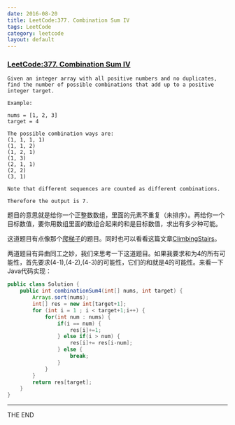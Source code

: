```yaml
---
date: 2016-08-20
title: LeetCode:377. Combination Sum IV
tags: LeetCode
category: leetcode
layout: default
---
```


### [LeetCode:377. Combination Sum IV](https://leetcode.com/problems/combination-sum-iv/)

```
Given an integer array with all positive numbers and no duplicates, find the number of possible combinations that add up to a positive integer target.

Example:

nums = [1, 2, 3]
target = 4

The possible combination ways are:
(1, 1, 1, 1)
(1, 1, 2)
(1, 2, 1)
(1, 3)
(2, 1, 1)
(2, 2)
(3, 1)

Note that different sequences are counted as different combinations.

Therefore the output is 7.
```

<!--more-->

题目的意思就是给你一个正整数数组，里面的元素不重复（未排序）。再给你一个目标数值，要你用数组里面的数组合起来的和是目标数值，求出有多少种可能。

这道题目有点像那个[爬梯子](https://leetcode.com/problems/climbing-stairs/)的题目。同时也可以看看这篇文章[ClimbingStairs](http://wisim.me/leetcode/2016/08/21/LeetCode_ClimbingStairs.html)。

两道题目有异曲同工之妙，我们来思考一下这道题目。如果我要求和为4的所有可能性，首先要求(4-1),(4-2),(4-3)的可能性，它们的和就是4的可能性。来看一下Java代码实现：

```java
public class Solution {
    public int combinationSum4(int[] nums, int target) {
        Arrays.sort(nums);
        int[] res = new int[target+1];
        for (int i = 1 ; i < target+1;i++) {
            for(int num : nums) {
                if(i == num) {
                    res[i]+=1;
                } else if(i > num) {
                    res[i]+= res[i-num];
                } else {
                    break;
                }
            }
        }
        return res[target];
    }
}
```
- - -
THE END
